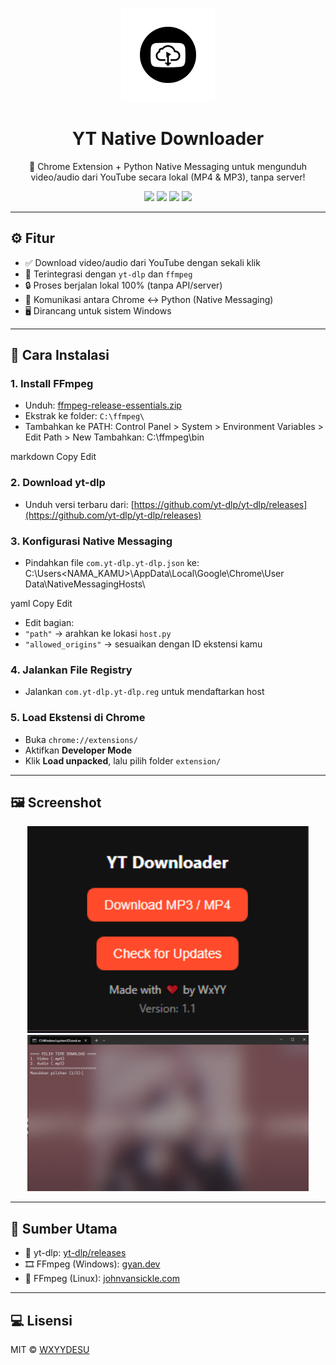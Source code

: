 <p align="center">
  <img src="https://raw.githubusercontent.com/wxyydesu/YT-Native-Downloader_fix/main/Assets/logo.png" alt="Logo" width="150" />
</p>

<h1 align="center">YT Native Downloader</h1>

<p align="center">
  🎥 Chrome Extension + Python Native Messaging untuk mengunduh video/audio dari YouTube secara lokal (MP4 & MP3), tanpa server!
</p>

<p align="center">
  <a href="https://www.python.org/"><img src="https://img.shields.io/badge/Python-3.10%2B-blue.svg?logo=python" /></a>
  <a href="https://github.com/yt-dlp/yt-dlp"><img src="https://img.shields.io/badge/yt--dlp-powered-lightgrey?logo=youtube" /></a>
  <a href="https://www.gyan.dev/ffmpeg/builds/"><img src="https://img.shields.io/badge/FFmpeg-enabled-brightgreen?logo=ffmpeg" /></a>
  <img src="https://img.shields.io/badge/platform-Windows-lightblue" />
</p>

---

## ⚙️ Fitur
- ✅ Download video/audio dari YouTube dengan sekali klik
- 🧠 Terintegrasi dengan `yt-dlp` dan `ffmpeg`
- 🔒 Proses berjalan lokal 100% (tanpa API/server)
- 🧩 Komunikasi antara Chrome ↔ Python (Native Messaging)
- 🖥️ Dirancang untuk sistem Windows

---

## 🔧 Cara Instalasi

### 1. Install FFmpeg
- Unduh: [ffmpeg-release-essentials.zip](https://www.gyan.dev/ffmpeg/builds/ffmpeg-release-essentials.zip)
- Ekstrak ke folder: `C:\ffmpeg\`
- Tambahkan ke PATH:
Control Panel > System > Environment Variables > Edit Path > New
Tambahkan: C:\ffmpeg\bin

markdown
Copy
Edit

### 2. Download yt-dlp
- Unduh versi terbaru dari:
[https://github.com/yt-dlp/yt-dlp/releases](https://github.com/yt-dlp/yt-dlp/releases)

### 3. Konfigurasi Native Messaging
- Pindahkan file `com.yt-dlp.yt-dlp.json` ke:
C:\Users<NAMA_KAMU>\AppData\Local\Google\Chrome\User Data\NativeMessagingHosts\

yaml
Copy
Edit
- Edit bagian:
- `"path"` → arahkan ke lokasi `host.py`
- `"allowed_origins"` → sesuaikan dengan ID ekstensi kamu

### 4. Jalankan File Registry
- Jalankan `com.yt-dlp.yt-dlp.reg` untuk mendaftarkan host

### 5. Load Ekstensi di Chrome
- Buka `chrome://extensions/`
- Aktifkan **Developer Mode**
- Klik **Load unpacked**, lalu pilih folder `extension/`

---

## 🖼️ Screenshot

<p align="center">
<img src="https://github.com/wxyydesu/YT-Native-Downloader_fix/blob/fbff77e987ecb3d966eca1f1a952cf7ec7ca1389/Assets/UI.PNG" width="450" alt="Popup UI Preview" />
<img src="https://github.com/wxyydesu/YT-Native-Downloader_fix/blob/fe32df9fbce45dbbfc69d8dce43ba822a499e20e/Assets/InSELECT.PNG" width="450" alt="Popup UI Preview" />
</p>

---

## 📁 Sumber Utama
- 🧰 yt-dlp: [yt-dlp/releases](https://github.com/yt-dlp/yt-dlp/releases)
- 🎞️ FFmpeg (Windows): [gyan.dev](https://www.gyan.dev/ffmpeg/builds/)
- 🐧 FFmpeg (Linux): [johnvansickle.com](https://johnvansickle.com/ffmpeg/releases/)

---

## 💻 Lisensi

MIT © [WXYYDESU](https://github.com/wxyydesu)